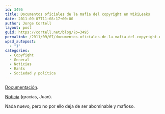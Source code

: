 ```yaml
---
id: 3495
title: Documentos oficiales de la mafia del copyright en WikiLeaks
date: 2011-09-07T11:08:17+00:00
author: Jorge Cortell
layout: post
guid: https://cortell.net/blog/?p=3495
permalink: /2011/09/07/documentos-oficiales-de-la-mafia-del-copyright-en-wikileaks/
wpsd_autopost:
  - "1"
categories:
  - Copyfight
  - General
  - Noticias
  - Rants
  - Sociedad y polí­tica
---
```

<a title="https://www.cablegatesearch.net/search.php?q=ifpi&sort=1" href="https://www.cablegatesearch.net/search.php?q=ifpi&sort=1" target="_blank">Documentación</a>.

<a title="https://www.gacetatecnologica.com/esociedad/1956-wikileaks-destapa-una-trama-de-infiltracion-y-espionaje-por-parte-de-la-industria-del-copyright.html" href="https://www.gacetatecnologica.com/esociedad/1956-wikileaks-destapa-una-trama-de-infiltracion-y-espionaje-por-parte-de-la-industria-del-copyright.html" target="_blank">Noticia</a> (gracias, Juan).

Nada nuevo, pero no por ello deja de ser abominable y mafioso.